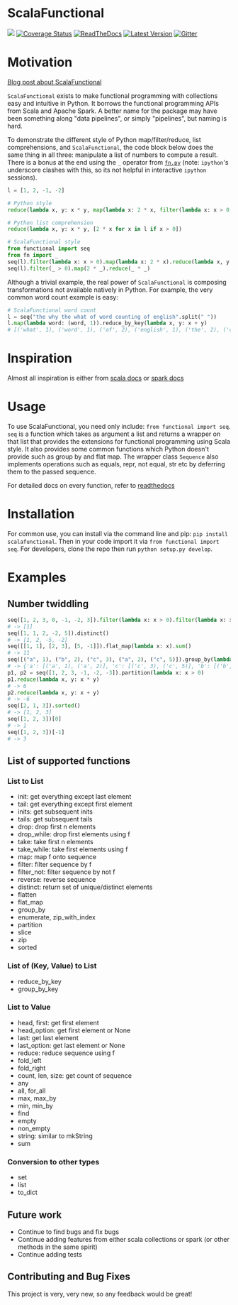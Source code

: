 # ScalaFunctional
[<img src="https://travis-ci.org/EntilZha/ScalaFunctional.svg?branch=master"/>](https://travis-ci.org/EntilZha/ScalaFunctional)
[![Coverage Status](https://coveralls.io/repos/EntilZha/ScalaFunctional/badge.svg?branch=master)](https://coveralls.io/r/EntilZha/ScalaFunctional?branch=master)
[![ReadTheDocs](https://readthedocs.org/projects/scalafunctional/badge/?version=latest)](https://readthedocs.org/projects/scalafunctional/)
[![Latest Version](https://badge.fury.io/py/scalafunctional.svg)](https://pypi.python.org/pypi/scalafunctional/)
[![Gitter](https://badges.gitter.im/Join%20Chat.svg)](https://gitter.im/EntilZha/ScalaFunctional?utm_source=badge&utm_medium=badge&utm_campaign=pr-badge)

# Motivation
[Blog post about ScalaFunctional](http://entilzha.github.io/blog/2015/03/14/functional-programming-collections-python/)

`ScalaFunctional` exists to make functional programming with collections easy and intuitive in Python. It borrows the functional programming APIs from Scala and Apache Spark. A better name for the package may have been something
along "data pipelines", or simply "pipelines", but naming is hard.

To demonstrate the different style of Python map/filter/reduce, list comprehensions, and `ScalaFunctional`, the code block below does the same thing in all three: manipulate a list of numbers to compute a result. There is a bonus
at the end using the `_` operator from [`fn.py`](https://github.com/kachayev/fn.py) (note: `ipython`'s underscore clashes with this, so its not helpful in interactive `ipython` sessions).

```python
l = [1, 2, -1, -2]

# Python style
reduce(lambda x, y: x * y, map(lambda x: 2 * x, filter(lambda x: x > 0, l)))

# Python list comprehension
reduce(lambda x, y: x * y, [2 * x for x in l if x > 0])

# ScalaFunctional style
from functional import seq
from fn import _
seq(l).filter(lambda x: x > 0).map(lambda x: 2 * x).reduce(lambda x, y: x * y)
seq(l).filter(_ > 0).map(2 * _).reduce(_ * _)
```

Although a trivial example, the real power of `ScalaFunctional` is composing transformations not available natively in Python. For example, the very common word count example is easy:
```python
# ScalaFunctional word count
l = seq("the why the what of word counting of english".split(" "))
l.map(lambda word: (word, 1)).reduce_by_key(lambda x, y: x + y)
# [('what', 1), ('word', 1), ('of', 2), ('english', 1), ('the', 2), ('counting', 1), ('why', 1)]
```

# Inspiration
Almost all inspiration is either from [scala docs](http://www.scala-lang.org/api/current/#scala.Array) or [spark docs](https://spark.apache.org/docs/latest/programming-guide.html#transformations)

# Usage
To use ScalaFunctional, you need only include: `from functional import seq`. `seq` is a function which takes as argument a list and returns a wrapper on that list that provides the extensions for functional programming using Scala style. It also provides some common functions which Python doesn't provide such as group by and flat map. The wrapper class `Sequence` also implements operations such as equals, repr, not equal, str etc by deferring them to the passed sequence.

For detailed docs on every function, refer to [readthedocs](http://scalafunctional.readthedocs.org/en/latest/functional.html#module-functional.pipeline)

# Installation
For common use, you can install via the command line and pip: `pip install scalafunctional`. Then in your code import it via 
`from functional import seq`. For developers, clone the repo then run `python setup.py develop`.

# Examples
## Number twiddling
```python
seq([1, 2, 3, 0, -1, -2, 3]).filter(lambda x: x > 0).filter(lambda x: x < 2)
# -> [1]
seq([1, 1, 2, -2, 5]).distinct()
# -> [1, 2, -5, -2]
seq([[1, 1], [2, 3], [5, -1]]).flat_map(lambda x: x).sum()
# -> 11
seq([("a", 1), ("b", 2), ("c", 3), ("a", 2), ("c", 5)]).group_by(lambda x: x[0])
# -> {'a': [('a', 1), ('a', 2)], 'c': [('c', 3), ('c', 5)], 'b': [('b', 2)]}
p1, p2 = seq([1, 2, 3, -1, -2, -3]).partition(lambda x: x > 0)
p1.reduce(lambda x, y: x * y)
# -> 6
p2.reduce(lambda x, y: x + y)
# -> -6
seq([2, 1, 3]).sorted()
# -> [1, 2, 3]
seq([1, 2, 3])[0]
# -> 1
seq([1, 2, 3])[-1]
# -> 3
```

## List of supported functions
### List to List
* init: get everything except last element
* tail: get everything except first element
* inits: get subsequent inits
* tails: get subsequent tails
* drop: drop first n elements
* drop_while: drop first elements using f
* take: take first n elements
* take_while: take first elements using f
* map: map f onto sequence
* filter: filter sequence by f
* filter_not: filter sequence by not f
* reverse: reverse sequence
* distinct: return set of unique/distinct elements
* flatten
* flat_map
* group_by
* enumerate, zip_with_index
* partition
* slice
* zip
* sorted

### List of (Key, Value) to List
* reduce_by_key
* group_by_key

### List to Value
* head, first: get first element
* head_option: get first element or None
* last: get last element
* last_option: get last element or None
* reduce: reduce sequence using f
* fold_left
* fold_right
* count, len, size: get count of sequence
* any
* all, for_all
* max, max_by
* min, min_by
* find
* empty
* non_empty
* string: similar to mkString
* sum

### Conversion to other types
* set
* list
* to_dict

## Future work
* Continue to find bugs and fix bugs
* Continue adding features from either scala collections or spark (or other methods in the same spirit)
* Continue adding tests

## Contributing and Bug Fixes
This project is very, very new, so any feedback would be great!
